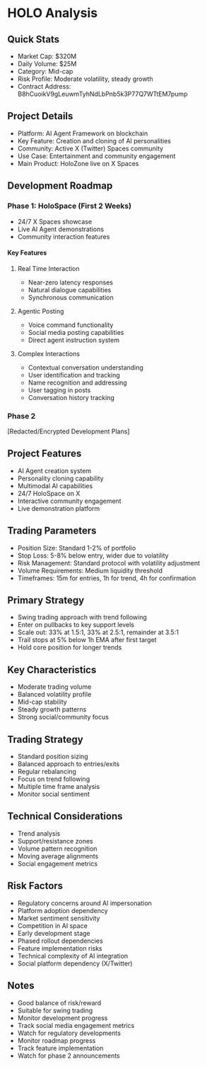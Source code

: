# HOLO Analysis

## Quick Stats
- Market Cap: $320M
- Daily Volume: $25M
- Category: Mid-cap
- Risk Profile: Moderate volatility, steady growth
- Contract Address: B8hCuoikV9gLeuwmTyhNdLbPnb5k3P77Q7WTtEM7pump

## Project Details
- Platform: AI Agent Framework on blockchain
- Key Feature: Creation and cloning of AI personalities
- Community: Active X (Twitter) Spaces community
- Use Case: Entertainment and community engagement
- Main Product: HoloZone live on X Spaces

## Development Roadmap

### Phase 1: HoloSpace (First 2 Weeks)
- 24/7 X Spaces showcase
- Live AI Agent demonstrations
- Community interaction features

#### Key Features
1. Real Time Interaction
   - Near-zero latency responses
   - Natural dialogue capabilities
   - Synchronous communication

2. Agentic Posting
   - Voice command functionality
   - Social media posting capabilities
   - Direct agent instruction system

3. Complex Interactions
   - Contextual conversation understanding
   - User identification and tracking
   - Name recognition and addressing
   - User tagging in posts
   - Conversation history tracking

### Phase 2
[Redacted/Encrypted Development Plans]

## Project Features
- AI Agent creation system
- Personality cloning capability
- Multimodal AI capabilities
- 24/7 HoloSpace on X
- Interactive community engagement
- Live demonstration platform

## Trading Parameters
- Position Size: Standard 1-2% of portfolio
- Stop Loss: 5-8% below entry, wider due to volatility
- Risk Management: Standard protocol with volatility adjustment
- Volume Requirements: Medium liquidity threshold
- Timeframes: 15m for entries, 1h for trend, 4h for confirmation

## Primary Strategy
- Swing trading approach with trend following
- Enter on pullbacks to key support levels
- Scale out: 33% at 1.5:1, 33% at 2.5:1, remainder at 3.5:1
- Trail stops at 5% below 1h EMA after first target
- Hold core position for longer trends

## Key Characteristics
- Moderate trading volume
- Balanced volatility profile
- Mid-cap stability
- Steady growth patterns
- Strong social/community focus

## Trading Strategy
- Standard position sizing
- Balanced approach to entries/exits
- Regular rebalancing
- Focus on trend following
- Multiple time frame analysis
- Monitor social sentiment

## Technical Considerations
- Trend analysis
- Support/resistance zones
- Volume pattern recognition
- Moving average alignments
- Social engagement metrics

## Risk Factors
- Regulatory concerns around AI impersonation
- Platform adoption dependency
- Market sentiment sensitivity
- Competition in AI space
- Early development stage
- Phased rollout dependencies
- Feature implementation risks
- Technical complexity of AI integration
- Social platform dependency (X/Twitter)

## Notes
- Good balance of risk/reward
- Suitable for swing trading
- Monitor development progress
- Track social media engagement metrics
- Watch for regulatory developments
- Monitor roadmap progress
- Track feature implementation
- Watch for phase 2 announcements
